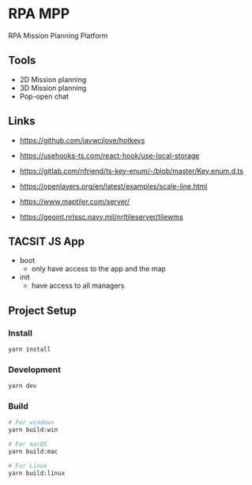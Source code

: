 # RPA MPP

RPA Mission Planning Platform

## Tools

- 2D Mission planning
- 3D Mission planning
- Pop-open chat

## Links

- https://github.com/jaywcjlove/hotkeys
- https://usehooks-ts.com/react-hook/use-local-storage
- https://gitlab.com/nfriend/ts-key-enum/-/blob/master/Key.enum.d.ts

- https://openlayers.org/en/latest/examples/scale-line.html

- https://www.maptiler.com/server/
- https://geoint.nrlssc.navy.mil/nrltileserver/tilewms

## TACSIT JS App

- boot
    - only have access to the app and the map
- init
    - have access to all managers

## Project Setup

### Install

```bash
yarn install
```

### Development

```bash
yarn dev
```

### Build

```bash
# For windows
yarn build:win

# For macOS
yarn build:mac

# For Linux
yarn build:linux
```